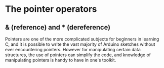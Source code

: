 # The pointer operators
## & (reference) and * (dereference)

Pointers are one of the more complicated subjects for beginners in learning C, and it is possible to write the vast majority of Arduino sketches without ever encountering pointers. However for manipulating certain data structures, the use of pointers can simplify the code, and knowledge of manipulating pointers is handy to have in one's toolkit. 
